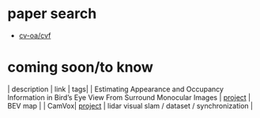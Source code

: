 # paper search

- [cv-oa/cvf](https://openaccess.thecvf.com/menu)

# coming soon/to know
| description | link | tags|
| Estimating Appearance and Occupancy Information in Bird’s Eye View From Surround Monocular Images | [project](https://uditsinghparihar.github.io/APP_OCC/) | BEV map |
| CamVox| [project](https://zenodo.org/record/5749452#.Y6WbqnZBx7e) | lidar visual slam / dataset / synchronization | 